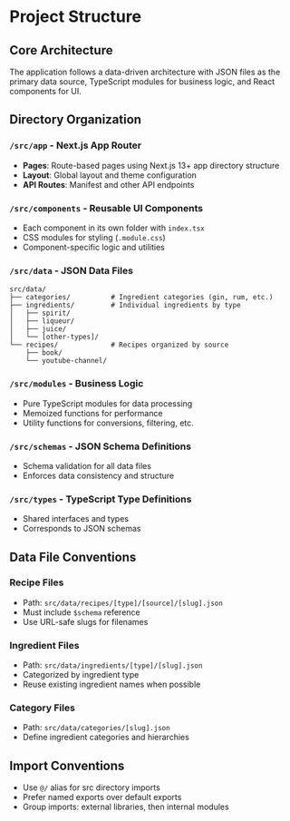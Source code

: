 # Project Structure

## Core Architecture

The application follows a data-driven architecture with JSON files as the primary data source, TypeScript modules for business logic, and React components for UI.

## Directory Organization

### `/src/app` - Next.js App Router

- **Pages**: Route-based pages using Next.js 13+ app directory structure
- **Layout**: Global layout and theme configuration
- **API Routes**: Manifest and other API endpoints

### `/src/components` - Reusable UI Components

- Each component in its own folder with `index.tsx`
- CSS modules for styling (`.module.css`)
- Component-specific logic and utilities

### `/src/data` - JSON Data Files

```
src/data/
├── categories/          # Ingredient categories (gin, rum, etc.)
├── ingredients/         # Individual ingredients by type
│   ├── spirit/
│   ├── liqueur/
│   ├── juice/
│   └── [other-types]/
└── recipes/             # Recipes organized by source
    ├── book/
    └── youtube-channel/
```

### `/src/modules` - Business Logic

- Pure TypeScript modules for data processing
- Memoized functions for performance
- Utility functions for conversions, filtering, etc.

### `/src/schemas` - JSON Schema Definitions

- Schema validation for all data files
- Enforces data consistency and structure

### `/src/types` - TypeScript Type Definitions

- Shared interfaces and types
- Corresponds to JSON schemas

## Data File Conventions

### Recipe Files

- Path: `src/data/recipes/[type]/[source]/[slug].json`
- Must include `$schema` reference
- Use URL-safe slugs for filenames

### Ingredient Files

- Path: `src/data/ingredients/[type]/[slug].json`
- Categorized by ingredient type
- Reuse existing ingredient names when possible

### Category Files

- Path: `src/data/categories/[slug].json`
- Define ingredient categories and hierarchies

## Import Conventions

- Use `@/` alias for src directory imports
- Prefer named exports over default exports
- Group imports: external libraries, then internal modules
